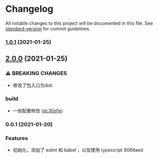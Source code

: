 # Changelog

All notable changes to this project will be documented in this file. See [standard-version](https://github.com/conventional-changelog/standard-version) for commit guidelines.

### [1.0.1](https://github.com/776A0A/sharedjs-shared/compare/v2.0.0...v1.0.1) (2021-01-25)

## [2.0.0](https://github.com/776A0A/sharedjs-shared/compare/v1.0.0...v2.0.0) (2021-01-25)


### ⚠ BREAKING CHANGES

* 修改了包入口为dist

### build

* 一些配置修改 ([dc30d1e](https://github.com/776A0A/sharedjs-shared/commit/dc30d1ee9d32a0e38cd0df0b63b155a88c689063))

### 0.0.1 (2021-01-20)


### Features

* 初始化，添加了 eslint 和 babel ，以及使用 typescript 9069aed

